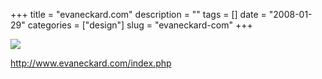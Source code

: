 +++
title = "evaneckard.com"
description = ""
tags = []
date = "2008-01-29"
categories = ["design"]
slug = "evaneckard-com"
+++


 

  <div id="screens-thumbs" class="clearfix">
    <div class="txt-center" id="design-submission"><a href="http://www.evaneckard.com/index.php"><img id='bluga-thumbnail-1033' class='bluga-thumbnail large' src='http://media.konigi.com/bluga/
wt47f281d1a6172_0.jpg'/></a></div>  
  </div>   
<p><a href="http://www.evaneckard.com/index.php">http://www.evaneckard.com/index.php</a></p>




